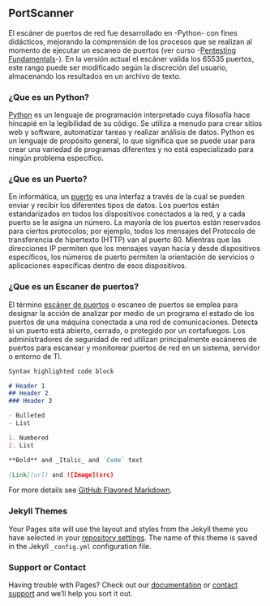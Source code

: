 ## PortScanner

El escáner de puertos de red fue desarrollado en -Python- con fines didácticos, mejorando la comprensión de los procesos que se realizan al momento de ejecutar un escaneo de puertos (ver curso -[Pentesting Fundamentals](https://tryhackme.com/room/pentestingfundamentals)-). En la versión actual el escáner valida los 65535 puertos, este rango puede ser modificado según la discreción del usuario, almacenando los resultados en un archivo de texto. 

### ¿Que es un Python?

[Python](https://es.wikipedia.org/wiki/Python) es un lenguaje de programación interpretado cuya filosofía hace hincapié en la legibilidad de su código. Se utiliza a menudo para crear sitios web y software, automatizar tareas y realizar análisis de datos. Python es un lenguaje de propósito general, lo que significa que se puede usar para crear una variedad de programas diferentes y no está especializado para ningún problema específico.

### ¿Que es un Puerto?

En informática, un [puerto](https://es.wikipedia.org/wiki/Puerto_(inform%C3%A1tica)) es una interfaz a través de la cual se pueden enviar y recibir los diferentes tipos de datos. Los puertos están estandarizados en todos los dispositivos conectados a la red, y a cada puerto se le asigna un número. La mayoría de los puertos están reservados para ciertos protocolos; por ejemplo, todos los mensajes del Protocolo de transferencia de hipertexto (HTTP) van al puerto 80. Mientras que las direcciones IP permiten que los mensajes vayan hacia y desde dispositivos específicos, los números de puerto permiten la orientación de servicios o aplicaciones específicas dentro de esos dispositivos.


### ¿Que es un Escaner de puertos?

El término [escáner de puertos](https://es.wikipedia.org/wiki/Esc%C3%A1ner_de_puertos) o escaneo de puertos se emplea para designar la acción de analizar por medio de un programa el estado de los puertos de una máquina conectada a una red de comunicaciones. Detecta si un puerto está abierto, cerrado, o protegido por un cortafuegos. Los administradores de seguridad de red utilizan principalmente escáneres de puertos para escanear y monitorear puertos de red en un sistema, servidor o entorno de TI.



```markdown
Syntax highlighted code block

# Header 1
## Header 2
### Header 3

- Bulleted
- List

1. Numbered
2. List

**Bold** and _Italic_ and `Code` text

[Link](url) and ![Image](src)
```

For more details see [GitHub Flavored Markdown](https://guides.github.com/features/mastering-markdown/).

### Jekyll Themes

Your Pages site will use the layout and styles from the Jekyll theme you have selected in your [repository settings](https://github.com/willeonardo19/portscanner/settings/pages). The name of this theme is saved in the Jekyll `_config.yml` configuration file.

### Support or Contact

Having trouble with Pages? Check out our [documentation](https://docs.github.com/categories/github-pages-basics/) or [contact support](https://support.github.com/contact) and we’ll help you sort it out.
